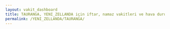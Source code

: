 ```yaml
---
layout: vakit_dashboard
title: TAURANGA, YENI_ZELLANDA için iftar, namaz vakitleri ve hava durumu - ilçe/eyalet seç
permalink: /YENI_ZELLANDA/TAURANGA/
---
```


<script type="text/javascript">
  var GLOBAL_COUNTRY = 'YENI_ZELLANDA';
  var GLOBAL_CITY = 'TAURANGA';
  var GLOBAL_STATE = '';
  var lat = 72;
  var lon = 21;
</script>
